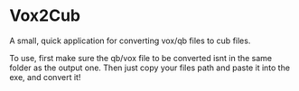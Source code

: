 # Vox2Cub
 A small, quick application for converting vox/qb files to cub files.

 To use, first make sure the qb/vox file to be converted isnt in the same folder as the output one. Then just copy your files path and paste it into the exe, and convert it!
